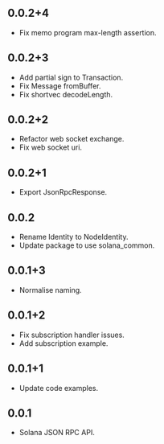 ## 0.0.2+4

* Fix memo program max-length assertion.

## 0.0.2+3

* Add partial sign to Transaction.
* Fix Message fromBuffer.
* Fix shortvec decodeLength.

## 0.0.2+2

* Refactor web socket exchange.
* Fix web socket uri.

## 0.0.2+1

* Export JsonRpcResponse.

## 0.0.2

* Rename Identity to NodeIdentity.
* Update package to use solana_common.

## 0.0.1+3

* Normalise naming.

## 0.0.1+2

* Fix subscription handler issues.
* Add subscription example.

## 0.0.1+1

* Update code examples.

## 0.0.1

* Solana JSON RPC API.
